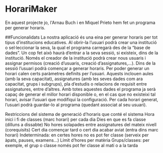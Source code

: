 # HorariMaker
En aquest projecte jo, l'Arnau Buch i en Miquel Prieto hem fet un programa per generar horaris.

##Funcionalidats
La nostra aplicació és una eina per generar horaris per tot tipus d’institucions educatives.
Al obrir-la l’usuari podrà crear una institució o sel·leccionar la seva, la qual el programa carregarà des de la “base de dades”.
Un cop fet això haurà d’entrar a la seva sessió, si existeix, dins de la institució. Només el creador de la institució podrà crear nous usuaris i assignar permisos (creació d’usuaris, creació d’assignatures,...).
Dins de la sessió l’usuari podrà començar a generar horaris.
Per poder generar un horari calen certs paràmetres definits per l’usuari. Aquests inclouen aules (amb la seva capacitat), assignatures (amb les seves dades com ara capacitat, grups i subgrups), pla d’estudis o relacions de requisit entre assignatures, entre d’altres.
Amb totes aquestes dades el programa ja serà capaç de generar el millor horari disponible o, en el cas que no existeixi tal horari, avisar l’usuari que modifiqui la configuració.
Per cada horari generat, l’usuari podrà guardar-lo al programa (quedant associat al seu usuari).

Restriccions del sistema de generació d’horaris que conté el sistema
Hora inici i fi de classes (marc horari) per cada dia
Dies en que es fa classe (dilluns a dissabte)
No hores solapades entre assignatures del mateix nivell (corequisits)
Cert dia començar tard o cert dia acabar aviat (entra dins marc horari) 
Indeterminada: en certes hores no es pot fer classe (serveix per àpats, pauses, examens...) 
Límit d’hores per matèria 
Grups/classes: per exemple, el grup o classe només pot fer classe al matí o a la tarda 

